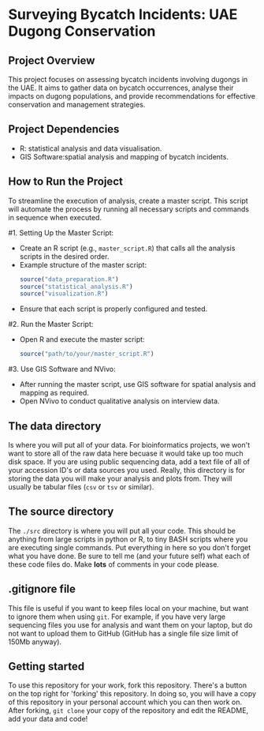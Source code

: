 # Surveying Bycatch Incidents: UAE Dugong Conservation

## Project Overview
This project focuses on assessing bycatch incidents involving dugongs in the UAE. It aims to gather data on bycatch occurrences, analyse their impacts on dugong populations, and provide recommendations for effective conservation and management strategies.

## Project Dependencies
- R:  statistical analysis and data visualisation.
- GIS Software:spatial analysis and mapping of bycatch incidents.

## How to Run the Project

To streamline the execution of analysis, create a master script. This script will automate the process by running all necessary scripts and commands in sequence when executed.

#1. Setting Up the Master Script:
   - Create an R script (e.g., `master_script.R`) that calls all the analysis scripts in the desired order.
   - Example structure of the master script:
     ```R
     source("data_preparation.R")
     source("statistical_analysis.R")
     source("visualization.R")
     ```
   - Ensure that each script is properly configured and tested.

#2. Run the Master Script:
   - Open R and execute the master script:
     ```R
     source("path/to/your/master_script.R")
     ```

#3. Use GIS Software and NVivo:
   - After running the master script, use GIS software for spatial analysis and mapping as required.
   - Open NVivo to conduct qualitative analysis on interview data.


## The data directory

Is where you will put all of your data. For bioinformatics projects, we won't want to store all of the raw data here becuase it would take up too much disk space. If you are using public sequencing data, add a text file of all of your accession ID's or data sources you used. Really, this directory is for storing the data you will make your analysis and plots from. They will usually be tabular files (`csv` or `tsv` or similar).

## The source directory

The `./src` directory is where you will put all your code. This should be anything from large scripts in python or R, to tiny BASH scripts where you are executing single commands. Put everything in here so you don't forget what you have done. Be sure to tell me (and your future self) what each of these code files do. Make **lots** of comments in your code please.

## .gitignore file

This file is useful if you want to keep files local on your machine, but want to ignore them when using `git`. For example, if you have very large sequencing files you use for analysis and want them on your laptop, but do not want to upload them to GitHub (GitHub has a single file size limit of 150Mb anyway).

## Getting started

To use this repository for your work, fork this repository. There's a button on the top right for 'forking' this repository. In doing so, you will have a copy of this repository in your personal account which you can then work on. After forking, `git clone` your copy of the repository and edit the README, add your data and code!



